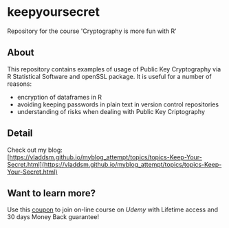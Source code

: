 # keepyoursecret
Repository for the course 'Cryptography is more fun with R'

## About

This repository contains examples of usage of Public Key Cryptography via R Statistical Software and openSSL package. It is useful for a number of reasons:

* encryption of dataframes in R
* avoiding keeping passwords in plain text in version control repositories
* understanding of risks when dealing with Public Key Criptography

## Detail

Check out my blog: [https://vladdsm.github.io/myblog_attempt/topics/topics-Keep-Your-Secret.html](https://vladdsm.github.io/myblog_attempt/topics/topics-Keep-Your-Secret.html)

## Want to learn more?

Use this [coupon](https://www.udemy.com/keep-your-secrets-under-control/?couponCode=CRYPTOGRAPHY-GIT) to join on-line course on *Udemy* with Lifetime access and 30 days Money Back guarantee!
